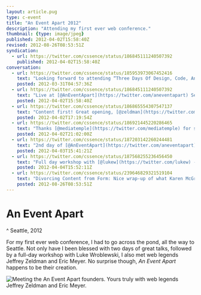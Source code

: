 ```yaml
---
layout: article.pug
type: c-event
title: "An Event Apart 2012"
description: "Attending my first ever web conference."
thumbnail: {type: image/jpeg}
published: 2012-04-02T15:58:40Z
revised: 2012-08-26T08:53:51Z
syndication:
  - url: https://twitter.com/cssence/status/186845111240507392
    published: 2012-04-02T15:58:40Z
conversation:
  - url: https://twitter.com/cssence/status/185953973067452416
    text: "Looking forward to attending “Three Days Of Design, Code, And Content”. [@AnEventApart](https://twitter.com/aneventapart) Seattle starts on Monday. #AEA"
    posted: 2012-03-31T04:57:36Z
  - url: https://twitter.com/cssence/status/186845111240507392
    text: "Live at [@AnEventApart](https://twitter.com/aneventapart) Seattle, yay!"
    posted: 2012-04-02T15:58:40Z
  - url: https://twitter.com/cssence/status/186865554307547137
    text: "Content first! Great opening, [@zeldman](https://twitter.com/zeldman) nailed it #AEA"
    posted: 2012-04-02T17:19:54Z
  - url: https://twitter.com/cssence/status/186921445220286465
    text: "Thanks [@mediatemple](https://twitter.com/mediatemple) for sponsoring the [@AnEventApart](https://twitter.com/aneventapart) opening night party #AEA"
    posted: 2012-04-02T21:02:00Z
  - url: https://twitter.com/cssence/status/187203142260244481
    text: "2nd day of [@AnEventApart](https://twitter.com/aneventapart) and my mind is still blown from day 1 (I’m talking sessions, although the party was great too) #AEA"
    posted: 2012-04-03T15:41:21Z
  - url: https://twitter.com/cssence/status/187568255236456450
    text: "Full day workshop with [@lukew](https://twitter.com/lukew) - it’s going to be #bada55! #AEASea"
    posted: 2012-04-04T15:52:11Z
  - url: https://twitter.com/cssence/status/239646829321519104
    text: "Divorcing Content from Form: Nice wrap-up of what Karen McGrane talked about when I attended AEA Seattle [contentmarketinginstitute.com/2012/08/divorcing-content-from-form-perspective-shift-for-marketers](http://www.contentmarketinginstitute.com/2012/08/divorcing-content-from-form-perspective-shift-for-marketers/) via [@junta42](https://twitter.com/junta42)"
    posted: 2012-08-26T08:53:51Z
---
```


# An Event Apart
^ Seattle, 2012

For my first ever web conference, I had to go across the pond, all the way to Seattle. Not only have I been blessed with two days of great talks, followed by a full-day workshop with Luke Wroblewski, I also met web legends Jeffrey Zeldman and Eric Meyer. No surprise though, _An Event Apart_ happens to be their creation.

<p><img src="/2012/aneventapart-seattle/jeffrey-zeldman-matthias-beitl-eric-meyer-animation.gif" alt="Meeting the An Event Apart founders. Yours truly with web legends Jeffrey Zeldman and Eric Meyer."></p>
